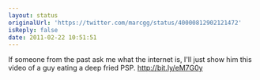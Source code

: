 ```yaml
---
layout: status
originalUrl: 'https://twitter.com/marcgg/status/40000812902121472'
isReply: false
date: 2011-02-22 10:51:51
---
```


If someone from the past ask me what the internet is, I'll just show him this video of a guy eating a deep fried PSP. http://bit.ly/eM7G0y
